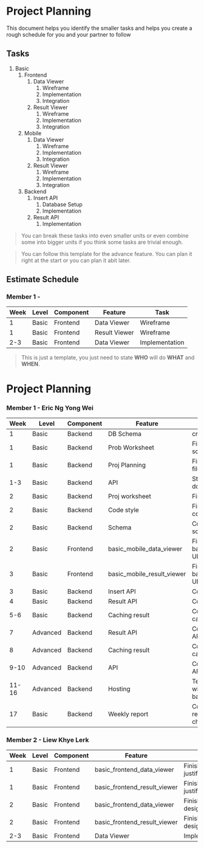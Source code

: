# Project Planning

This document helps you identify the smaller tasks and helps you create a rough schedule for you and your partner to follow

## Tasks

1. Basic
    1. Frontend
        1. Data Viewer
            1. Wireframe
            2. Implementation
            3. Integration
        2. Result Viewer
            1. Wireframe
            2. Implementation
            3. Integration
    2. Mobile
        1. Data Viewer
            1. Wireframe
            2. Implementation
            3. Integration
        2. Result Viewer
            1. Wireframe
            2. Implementation
            3. Integration
    3. Backend
        1. Insert API
            1. Database Setup
            2. Implementation
        2. Result API
            1. Implementation

> You can break these tasks into even smaller units or even combine some into bigger units if you think some tasks are trivial enough.

> You can follow this template for the advance feature. You can plan it right at the start or you can plan it abit later.

## Estimate Schedule

### Member 1 - <ENTER NAME>

| Week | Level | Component | Feature       | Task           |
| ---- | ----- | --------- | ------------- | -------------- |
| 1    | Basic | Frontend  | Data Viewer   | Wireframe      |
| 1    | Basic | Frontend  | Result Viewer | Wireframe      |
| 2-3  | Basic | Frontend  | Data Viewer   | Implementation |

> This is just a template, you just need to state **WHO** will do **WHAT** and **WHEN**.

# Project Planning

### Member 1 - Eric Ng Yong Wei
| Week | Level | Component | Feature       | Task           |
|------|-------|-----------|---------------|----------------|
| 1    | Basic | Backend   | DB Schema     | create table   |
| 1    | Basic | Backend   | Prob Worksheet| Finish working on algo of solution|
| 1    | Basic | Backend   | Proj Planning | Finish the proj planning md file|
| 1-3  | Basic | Backend   | API           | Start working on documentation of APIs|
| 2    | Basic | Backend   | Proj worksheet| Finish project worksheet|
| 2    | Basic | Backend   | Code style    | Finish working on codestyle.md|
| 2    | Basic | Backend   | Schema        | Complete documentation of schema.md|
| 2    | Basic | Frontend  | basic_mobile_data_viewer| Finish working on basic_mobile_data_viewer's UI and justifications|
| 3    | Basic | Frontend  | basic_mobile_result_viewer| Finish working on basic_mobile_result_viewer's UI and justifications|
| 3    | Basic | Backend   | Insert API    | Complete basic insert API|
| 4    | Basic | Backend   | Result API    | Complete all basic result API|
| 5-6  | Basic | Backend | Caching result | Complete the basic of caching result|
| 7    | Advanced | Backend | Result API   | Complete all advance result API|
| 8    | Advanced | Backend | Caching result | Complete the advance of caching result|
| 9-10 | Advanced | Backend | API          | Complete documentation of API|
| 11-16| Advanced | Backend | Hosting      | Testing and troubleshooting with Khye for front end and back end|
| 17   | Basic | Backend   | Weekly report | Complete the whole weekly report for all weeks and check back details|

### Member 2 - Liew Khye Lerk
| Week | Level | Component | Feature       | Task           |
|------|-------|-----------|---------------|----------------|
| 1    | Basic | Frontend  | basic_frontend_data_viewer| Finish justifications|
| 1    | Basic | Frontend  | basic_frontend_result_viewer| Finish justifications|
| 2    | Basic | Frontend  | basic_frontend_data_viewer| Finish designing UI|
| 2    | Basic | Frontend  | basic_frontend_result_viewer| Finish designing UI|
| 2-3  | Basic | Frontend  | Data Viewer   | Implementation |

